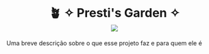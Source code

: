 <div align="center">
<h1>🪴 ✧ Presti's Garden ✧ <br>

  <img margin=1000px src="https://i.pinimg.com/564x/83/6e/6b/836e6bdba6666a160138b7bd3d98af17.jpg"/>
</h1>
</div>


<p> Uma breve descrição sobre o que esse projeto faz e para quem ele é </p>



<!--
**prestissimogarden/prestissimogarden** is a ✨ _special_ ✨ repository because its `README.md` (this file) appears on your GitHub profile.

Here are some ideas to get you started:

- 🔭 I’m currently working on ...
- 🌱 I’m currently learning ...
- 👯 I’m looking to collaborate on ...
- 🤔 I’m looking for help with ...
- 💬 Ask me about ...
- 📫 How to reach me: ...
- 😄 Pronouns: ...
- ⚡ Fun fact: ...
-->
